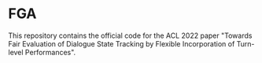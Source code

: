 # FGA
This repository contains the official code for the ACL 2022 paper "Towards Fair Evaluation of Dialogue State Tracking by Flexible Incorporation of Turn-level Performances".
